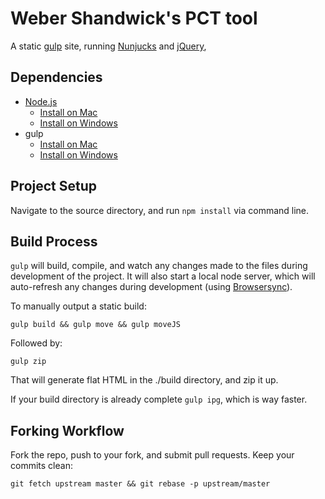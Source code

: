 # Weber Shandwick's PCT tool

A static [gulp](http://gulpjs.com/) site, running [Nunjucks](https://mozilla.github.io/nunjucks/) and [jQuery](https://jquery.com/), 

## Dependencies

* [Node.js](https://nodejs.org/en/)
    * [Install on Mac](https://treehouse.github.io/installation-guides/mac/node-mac.html)
    * [Install on Windows](http://blueashes.com/2011/web-development/install-nodejs-on-windows/)
* gulp
    * [Install on Mac](https://travismaynard.com/writing/getting-started-with-gulp)
    * [Install on Windows](http://omcfarlane.co.uk/install-gulp-js-windows/)

## Project Setup

Navigate to the source directory, and run `npm install` via command line.

## Build Process

`gulp` will build, compile, and watch any changes made to the files during development of the project. It will also start a local node server, which will auto-refresh any changes during development (using [Browsersync](https://www.browsersync.io/)).

To manually output a static build:

`gulp build && gulp move && gulp moveJS`

Followed by:

`gulp zip`

That will generate flat HTML in the ./build directory, and zip it up.

If your build directory is already complete `gulp ipg`, which is way faster.

## Forking Workflow

Fork the repo, push to your fork, and submit pull requests. Keep your commits clean:

`git fetch upstream master && git rebase -p upstream/master`